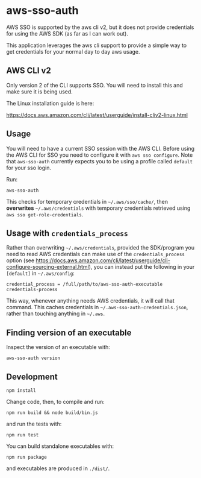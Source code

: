 # aws-sso-auth

AWS SSO is supported by the aws cli v2, but it does not provide credentials for using the AWS SDK (as far as I can work out).

This application leverages the aws cli support to provide a simple way to get credentials for your normal day to day aws usage.

## AWS CLI v2

Only version 2 of the CLI supports SSO. You will need to install this and make sure it is being used.

The Linux installation guide is here:

https://docs.aws.amazon.com/cli/latest/userguide/install-cliv2-linux.html

## Usage

You will need to have a current SSO session with the AWS CLI. Before using the AWS CLI for SSO you need to configure it with `aws sso configure`. Note that `aws-sso-auth` currently expects you to be using a profile called `default` for your sso login.

Run:

```
aws-sso-auth
```

This checks for temporary credentials in `~/.aws/sso/cache/`, then **overwrites** `~/.aws/credentials` with temporary credentials retrieved using `aws sso get-role-credentials`.

## Usage with `credentials_process`

Rather than overwriting `~/.aws/credentials`, provided the SDK/program you need to read AWS credentials can make use of the `credentials_process` option (see https://docs.aws.amazon.com/cli/latest/userguide/cli-configure-sourcing-external.html), you can instead put the following in your `[default]` in `~/.aws/config`:

```
credential_process = /full/path/to/aws-sso-auth-executable credentials-process
```

This way, whenever anything needs AWS credentials, it will call that command. This caches credentials in `~/.aws-sso-auth-credentials.json`, rather than touching anything in `~/.aws`.

## Finding version of an executable

Inspect the version of an executable with:
```
aws-sso-auth version
```

## Development

```
npm install
```

Change code, then, to compile and run:

```
npm run build && node build/bin.js
```

and run the tests with:

```
npm run test
```

You can build standalone executables with:

```
npm run package
```

and executables are produced in `./dist/`.
